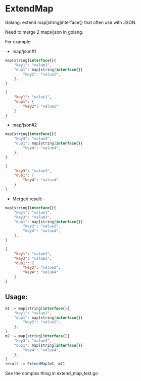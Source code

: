 # ExtendMap
Golang: extend map[string]interface{} that often use with JSON.

Need to merge 2 maps/json in golang.

For example:-

* map/json#1
```javascript
map[string]interface{}{
    "key1": "value1",
    "dup1": map[string]interface{}{
        "key2": "value2",
    },
}
```
```json
{
    "key1": "value1",
    "dup1": {
        "key2": "value2"
    }
}
```

* map/json#2
```javascript
map[string]interface{}{
    "key3": "value3",
    "dup1": map[string]interface{}{
        "key4": "value4",
    },
}
```
```json
{
    "key3": "value3",
    "dup1": {
        "key4": "value4"
    }
}
```

* Merged result:-
```javascript
map[string]interface{}{
    "key1": "value1",
    "key3": "value3",
    "dup1": map[string]interface{}{
        "key2": "value2",
        "key4": "value4",
    },
}
```
```json
{
    "key1": "value1",
    "key3": "value3",
    "dup1": {
        "key2": "value2",
        "key4": "value4"
    }
}
```

## Usage:
```javascript
m1 := map[string]interface{}{
    "key1": "value1",
    "dup1": map[string]interface{}{
        "key2": "value2",
    },
}
m2 := map[string]interface{}{
    "key3": "value3",
    "dup1": map[string]interface{}{
        "key4": "value4",
    },
}
result := ExtendMap(m1, m2)
```

See the complex thing in extend_map_test.go
